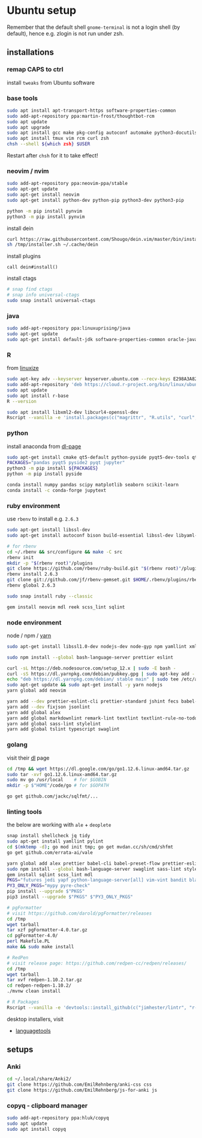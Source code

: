 # Ubuntu setup

Remember that the default shell `gnome-terminal` is not a login shell (by default), hence e.g. zlogin is not run under zsh.

## installations

### remap CAPS to ctrl

install `tweaks` from Ubuntu software

### base tools

```sh
sudo apt install apt-transport-https software-properties-common
sudo add-apt-repository ppa:martin-frost/thoughtbot-rcm
sudo apt update
sudo apt upgrade
sudo apt install gcc make pkg-config autoconf automake python3-docutils libseccomp-dev libjansson-dev libyaml-dev libxml2-dev
sudo apt install tmux vim rcm curl zsh
chsh --shell ${which zsh} $USER
```

Restart after `chsh` for it to take effect!

### neovim / nvim

```sh
sudo add-apt-repository ppa:neovim-ppa/stable
sudo apt-get update
sudo apt-get install neovim
sudo apt-get install python-dev python-pip python3-dev python3-pip

python -m pip install pynvim
python3 -m pip install pynvim
```

install dein

```sh
curl https://raw.githubusercontent.com/Shougo/dein.vim/master/bin/installer.sh > /tmp/installer.sh
sh /tmp/installer.sh ~/.cache/dein
```

install plugins

```vim
call dein#install()
```

install ctags

```sh
# snap find ctags
# snap info universal-ctags
sudo snap install universal-ctags
```

### java

```sh
sudo add-apt-repository ppa:linuxuprising/java
sudo apt-get update
sudo apt-get install default-jdk software-properties-common oracle-java12-installer
```

### R

from [linuxize](https://linuxize.com/post/how-to-install-r-on-ubuntu-18-04/)

```sh
sudo apt-key adv --keyserver keyserver.ubuntu.com --recv-keys E298A3A825C0D65DFD57CBB651716619E084DAB9
sudo add-apt-repository 'deb https://cloud.r-project.org/bin/linux/ubuntu bionic-cran35/'
sudo apt update
sudo apt install r-base
R --version

sudo apt install libxml2-dev libcurl4-openssl-dev
Rscript --vanilla -e 'install.packages(c("magrittr", "R.utils", "curl", "xml2", "httr", "rvest", "tidyverse"), repos = "https://ftp.acc.umu.se/mirror/CRAN")'
```

### python

install anaconda from [dl-page](https://www.anaconda.com/distribution/#download-section)

```sh
sudo apt-get install cmake qt5-default python-pyside pyqt5-dev-tools qtcreator python-qtconsole
PACKAGES="pandas pyqt5 pyside2 pyqt jupyter"
python3 -m pip install ${PACKAGES}
python -m pip install pyside

conda install numpy pandas scipy matplotlib seaborn scikit-learn
conda install -c conda-forge jupytext
```

### ruby environment

use `rbenv`
to install e.g. `2.6.3`

```sh
sudo apt-get install libssl-dev
sudo apt-get install autoconf bison build-essential libssl-dev libyaml-dev libreadline6-dev zlib1g-dev libncurses5-dev libffi-dev libgdbm5 libgdbm-dev

# for rbenv
cd ~/.rbenv && src/configure && make -C src
rbenv init
mkdir -p "$(rbenv root)"/plugins
git clone https://github.com/rbenv/ruby-build.git "$(rbenv root)"/plugins/ruby-build # ruby-build
rbenv install 2.6.3
git clone git://github.com/jf/rbenv-gemset.git $HOME/.rbenv/plugins/rbenv-gemset # gems
rbenv global 2.6.3

sudo snap install ruby --classic

gem install neovim mdl reek scss_lint sqlint
```

### node environment

node / npm / [yarn](https://yarnpkg.com/lang/en/docs/install/#debian-stable)

```sh
sudo apt-get install libssl1.0-dev nodejs-dev node-gyp npm yamllint xmlstarlet cmdtest

sudo npm install --global bash-language-server prettier eslint

curl -sL https://deb.nodesource.com/setup_12.x | sudo -E bash -
curl -sS https://dl.yarnpkg.com/debian/pubkey.gpg | sudo apt-key add -
echo "deb https://dl.yarnpkg.com/debian/ stable main" | sudo tee /etc/apt/sources.list.d/yarn.list
sudo apt-get update && sudo apt-get install -y yarn nodejs
yarn global add neovim

yarn add --dev prettier-eslint-cli prettier-standard jshint fecs babel-cli babel-preset-flow
yarn add --dev fixjson jsonlint
yarn add global alex
yarn add global markdownlint remark-lint textlint textlint-rule-no-todo write-good
yarn add global sass-lint stylelint
yarn add global tslint typescript swaglint
```

### golang

visit their [dl](https://golang.org/dl/) page

```sh
cd /tmp && wget https://dl.google.com/go/go1.12.6.linux-amd64.tar.gz
sudo tar -xvf go1.12.6.linux-amd64.tar.gz
sudo mv go /usr/local    # for $GOBIN
mkdir -p $"HOME"/code/go # for $GOPATH

go get github.com/jackc/sqlfmt/...
```

### linting tools

the below are working with `ale` + `deoplete`

```sh
snap install shellcheck jq tidy
sudo apt-get install yamllint pylint
cd $(mktemp -d); go mod init tmp; go get mvdan.cc/sh/cmd/shfmt
go get github.com/errata-ai/vale

yarn global add alex prettier babel-cli babel-preset-flow prettier-eslint-cli prettier-standard
sudo npm install --global bash-language-server swaglint sass-lint stylelint markdownlint remark-lint remark remark-preset-lint-markdown-style-guide textlint textlint-rule-no-todo fixjson jsonlint eslint fecs jshint standard typescript xo htmlhint
gem install sqlint scss_lint mdl
PKGS="futures jedi yapf python-language-server[all] vim-vint bandit black isort prospector pyflakes autopep8 pycodestyle pylama reorder-python-imports vulture proselint gitlint flake8"
PY3_ONLY_PKGS="mypy pyre-check"
pip install --upgrade $"PKGS"
pip3 install --upgrade $"PKGS" $"PY3_ONLY_PKGS"

# pgFormatter
# visit https://github.com/darold/pgFormatter/releases
cd /tmp
wget tarball
tar xzf pgFormatter-4.0.tar.gz
cd pgFormatter-4.0/
perl Makefile.PL
make && sudo make install

# RedPen
# visit release page: https://github.com/redpen-cc/redpen/releases/
cd /tmp
wget tarball
tar xvf redpen-1.10.2.tar.gz
cd redpen-redpen-1.10.2/
./mvnw clean install

# R Packages
Rscript --vanilla -e 'devtools::install_github(c("jimhester/lintr", "r-lib/styler"))'
```

desktop installers, visit

- [languagetools](https://languagetool.org/)

## setups

### Anki

```sh
cd ~/.local/share/Anki2/
git clone https://github.com/EmilRehnberg/anki-css css
git clone https://github.com/EmilRehnberg/js-for-anki js
```

### copyq - clipboard manager

```sh
sudo add-apt-repository ppa:hluk/copyq
sudo apt update
sudo apt install copyq
```
